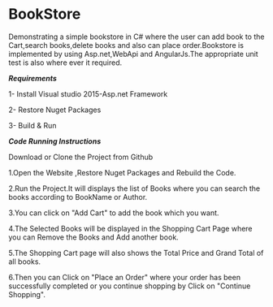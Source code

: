 # BookStore
Demonstrating a simple bookstore in C# where the user can add book to the Cart,search books,delete books and also can place order.Bookstore is implemented by using Asp.net,WebApi and AngularJs.The appropriate unit test is also where ever it required.

***Requirements***

1- Install Visual studio 2015-Asp.net Framework

2- Restore Nuget Packages

3- Build & Run


***Code Running Instructions***

Download or Clone the Project from Github

1.Open the Website ,Restore Nuget Packages and Rebuild the Code.

2.Run the Project.It will displays the list of Books where you can search the books according to BookName or Author.

3.You can click on "Add Cart" to add the book which you want.

4.The Selected Books will be displayed in the Shopping Cart Page where you can Remove the Books and Add another book.

5.The Shopping Cart page will also shows the Total Price and Grand Total of all books.

6.Then you can Click on "Place an Order" where your order has been successfully completed or you continue shopping by 
Click on "Continue Shopping".
